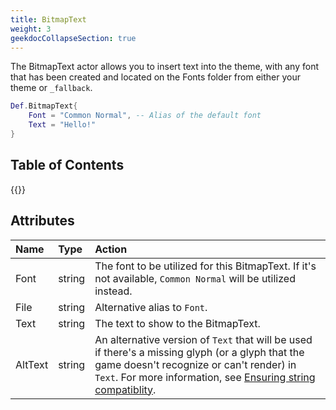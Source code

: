```yaml
---
title: BitmapText
weight: 3
geekdocCollapseSection: true
---
```


The BitmapText actor allows you to insert text into the theme, with any font that has been created and located on the Fonts folder from either your theme or `_fallback`.

```lua
Def.BitmapText{
	Font = "Common Normal", -- Alias of the default font
	Text = "Hello!"
}
```

## Table of Contents

{{<toc-tree>}}

## Attributes

| Name | Type | Action |
| :--- | :--- | :----- |
Font | string | The font to be utilized for this BitmapText. If it's not available, `Common Normal` will be utilized instead.
File | string | Alternative alias to `Font`.
Text | string | The text to show to the BitmapText.
AltText | string | An alternative version of `Text` that will be used if there's a missing glyph (or a glyph that the game doesn't recognize or can't render) in `Text`. For more information, see [Ensuring string compatiblity](Bitmap-EnsuringStringComp).